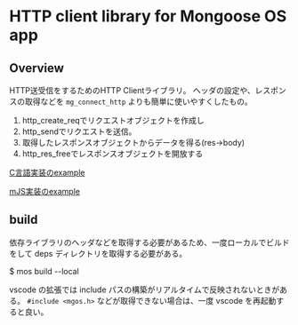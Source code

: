 # HTTP client library for Mongoose OS app

## Overview

HTTP送受信をするためのHTTP Clientライブラリ。
ヘッダの設定や、レスポンスの取得などを `mg_connect_http` よりも簡単に使いやすくしたもの。


1. http_create_reqでリクエストオブジェクトを作成し
2. http_sendでリクエストを送信。
3. 取得したレスポンスオブジェクトからデータを得る(res->body)
4. http_res_freeでレスポンスオブジェクトを開放する

[C言語実装のexample](https://github.com/BMandW/example-clang-mgos-httplib)

[mJS実装のexample](https://github.com/BMandW/example-mjs-mgos-httplib)

## build

依存ライブラリのヘッダなどを取得する必要があるため、一度ローカルでビルドをして deps ディレクトリを取得する必要がある。

$ mos build --local

vscode の拡張では include パスの構築がリアルタイムで反映されないときがある。
`#include <mgos.h>` などが取得できない場合は、一度 vscode を再起動すると良い。
